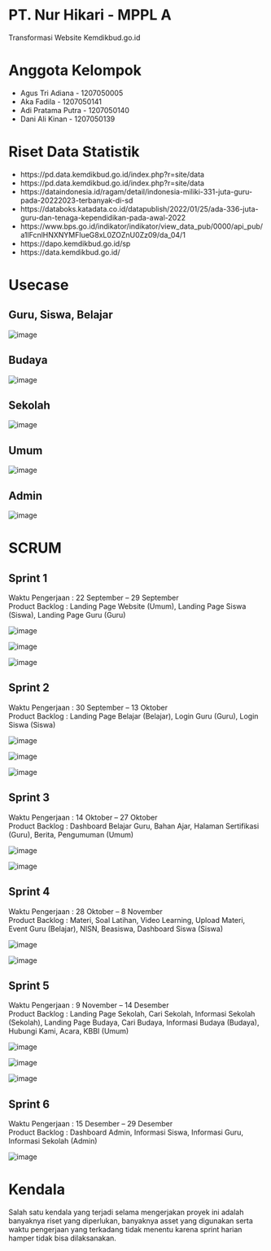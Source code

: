 # PT. Nur Hikari - MPPL A
Transformasi Website Kemdikbud.go.id


<h1>Anggota Kelompok</h1>
<ul>
  <li>Agus Tri Adiana - 1207050005</li>
  <li>Aka Fadila - 1207050141</li>
  <li>Adi Pratama Putra - 1207050140</li>
  <li>Dani Ali Kinan - 1207050139</li>
</ul>


<h1>Riset Data Statistik</h1>
<ul>
  <li>https://pd.data.kemdikbud.go.id/index.php?r=site/data</li>
  <li>https://pd.data.kemdikbud.go.id/index.php?r=site/data</li>
  <li>https://dataindonesia.id/ragam/detail/indonesia-miliki-331-juta-guru-pada-20222023-terbanyak-di-sd</li>
  <li>https://databoks.katadata.co.id/datapublish/2022/01/25/ada-336-juta-guru-dan-tenaga-kependidikan-pada-awal-2022</li>
  <li>https://www.bps.go.id/indikator/indikator/view_data_pub/0000/api_pub/a1lFcnlHNXNYMFlueG8xL0ZOZnU0Zz09/da_04/1</li>
  <li>https://dapo.kemdikbud.go.id/sp</li>
  <li>https://data.kemdikbud.go.id/</li>
</ul>


<h1>Usecase</h1>
<h2>Guru, Siswa, Belajar</h2>

![image](https://user-images.githubusercontent.com/69706091/210162742-84c0615a-9cf8-4c27-9089-04e6ec6479a6.png)

<h2>Budaya</h2>

![image](https://user-images.githubusercontent.com/69706091/210162746-68afcd73-c145-402e-ae0b-9b4117c90b5b.png)

<h2>Sekolah</h2>

![image](https://user-images.githubusercontent.com/69706091/210162754-67d7ebbe-2b87-47b9-a70b-e71e310d53d1.png)

<h2>Umum</h2>

![image](https://user-images.githubusercontent.com/69706091/210162759-5aec3475-a171-4e8c-8931-f6a41f5a41e2.png)

<h2>Admin</h2>

![image](https://user-images.githubusercontent.com/69706091/210162763-9e674e09-fb5c-4293-af10-f987c97e9e6c.png)



<h1>SCRUM</h1>
<h2>Sprint 1</h2>
Waktu Pengerjaan : 22 September – 29 September<br/>
Product Backlog : Landing Page Website (Umum), Landing Page Siswa (Siswa), Landing Page Guru (Guru)

![image](https://user-images.githubusercontent.com/69706091/210164386-e8845b51-368d-46c2-89fd-f0b856a5baa8.png)

![image](https://user-images.githubusercontent.com/69706091/210164491-824cb57e-d588-4053-bb8d-343ba73bb79d.png)

![image](https://user-images.githubusercontent.com/69706091/210164493-5c942ae9-ef54-4eda-a495-5a9eea7b47eb.png)

 
<h2>Sprint 2</h2>
Waktu Pengerjaan : 30 September – 13 Oktober<br/>
Product Backlog : Landing Page Belajar (Belajar), Login Guru (Guru), Login Siswa (Siswa)

![image](https://user-images.githubusercontent.com/69706091/210164513-85b2886b-0c59-4ea7-b037-ac9ea1ee1301.png)

![image](https://user-images.githubusercontent.com/69706091/210164515-43046763-17dc-4ce7-abbf-0b8cc899bcf8.png)

![image](https://user-images.githubusercontent.com/69706091/210164519-98a82340-c75b-413c-90a4-bf7a364e8efc.png)


<h2>Sprint 3</h2>
Waktu Pengerjaan : 14 Oktober – 27 Oktober<br/>
Product Backlog : Dashboard Belajar Guru, Bahan Ajar, Halaman Sertifikasi (Guru), Berita, Pengumuman (Umum)

![image](https://user-images.githubusercontent.com/69706091/210164527-18052db6-09d0-4dd5-8337-5fa4fda0aa86.png)

![image](https://user-images.githubusercontent.com/69706091/210164528-3df6453c-338b-4d7e-a77a-bd1d3d0ed1c4.png)


<h2>Sprint 4</h2>
Waktu Pengerjaan : 28 Oktober – 8 November<br/>
Product Backlog : Materi, Soal Latihan, Video Learning, Upload Materi, Event Guru (Belajar), NISN, Beasiswa, Dashboard Siswa (Siswa)

![image](https://user-images.githubusercontent.com/69706091/210164538-6e410276-0796-4bb7-81d8-8cae6a937c5d.png)

![image](https://user-images.githubusercontent.com/69706091/210164539-7423784a-6eff-4999-a103-7ba84658e3fa.png)


<h2>Sprint 5</h2>
Waktu Pengerjaan : 9 November – 14 Desember<br/>
Product Backlog : Landing Page Sekolah, Cari Sekolah, Informasi Sekolah (Sekolah), Landing Page Budaya, Cari Budaya, Informasi Budaya (Budaya), Hubungi Kami, Acara, KBBI (Umum)

![image](https://user-images.githubusercontent.com/69706091/210164548-0f3c15c0-0680-49aa-b94e-0b21142f35fd.png)

![image](https://user-images.githubusercontent.com/69706091/210164552-618d356c-5a6c-420f-9ecb-3b479fd7c2bf.png)

![image](https://user-images.githubusercontent.com/69706091/210164555-255e5b97-24ed-49ca-9a6f-62008cabafe2.png)


<h2>Sprint 6</h2>
Waktu Pengerjaan : 15 Desember – 29 Desember<br/>
Product Backlog : Dashboard Admin, Informasi Siswa, Informasi Guru, Informasi Sekolah (Admin)

![image](https://user-images.githubusercontent.com/69706091/210164562-bb83a6ac-a2f5-4882-bca9-fe7225ebb115.png)



<h1>Kendala</h1>
Salah satu kendala yang terjadi selama mengerjakan proyek ini adalah banyaknya riset yang diperlukan, banyaknya asset yang digunakan serta waktu pengerjaan yang terkadang tidak menentu karena sprint harian hamper tidak bisa dilaksanakan.

